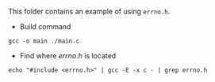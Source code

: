 This folder contains an example of using `errno.h`.


- Build command

``` shell
gcc -o main ./main.c
```

- Find where *errno.h* is located


``` shell
echo "#include <errno.h>" | gcc -E -x c - | grep errno.h
```
